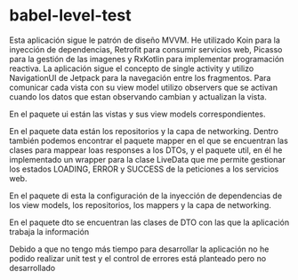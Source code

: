 # babel-level-test
Esta aplicación sigue le patrón de diseño MVVM. He utilizado Koin para la inyección de dependencias, Retrofit para consumir servicios web, Picasso para la gestión de las imagenes y RxKotlin para implementar programación reactiva. La aplicación sigue el concepto de single activity y utilizo NavigationUI de Jetpack para la navegación entre los fragmentos. Para comunicar cada vista con su view model utilizo observers que se activan cuando los datos que estan observando cambian y actualizan la vista.

En el paquete ui están las vistas y sus view models correspondientes.

En el paquete data están los repositorios y la capa de networking. Dentro también podemos encontrar el paquete mapper en el que se encuentran las clases para mappear loas responses a los DTOs, y el paquete util, en él he implementado un wrapper para la clase LiveData que me permite gestionar los estados LOADING, ERROR y SUCCESS de la peticiones a los servicios web.

En el paquete di esta la configuración de la inyección de dependencias de los view models, los repositorios, los mappers y la capa de networking.

En el paquete dto se encuentran las clases de DTO con las que la aplicación trabaja la información

Debido a que no tengo más tiempo para desarrollar la aplicación no he podido realizar unit test y el control de errores está planteado pero no desarrollado
